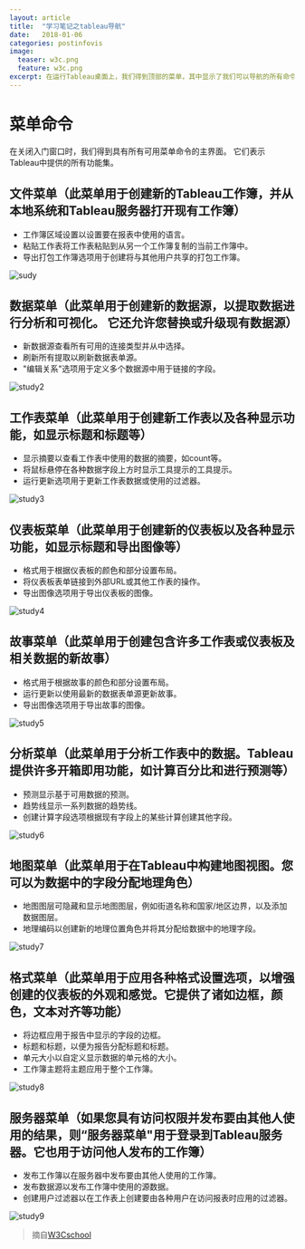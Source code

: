 ```yaml
---
layout: article
title:  "学习笔记之tableau导航"
date:   2018-01-06
categories: postinfovis
image:
  teaser: w3c.png
  feature: w3c.png
excerpt: 在运行Tableau桌面上，我们得到顶部的菜单，其中显示了我们可以导航的所有命令。让我们打开一个空白的工作簿，并浏览每个菜单下的各种重要功能。
---
```


# 菜单命令
在关闭入门窗口时，我们得到具有所有可用菜单命令的主界面。 它们表示Tableau中提供的所有功能集。

## 文件菜单（此菜单用于创建新的Tableau工作簿，并从本地系统和Tableau服务器打开现有工作簿）
- 工作簿区域设置以设置要在报表中使用的语言。
- 粘贴工作表将工作表粘贴到从另一个工作簿复制的当前工作簿中。
- 导出打包工作簿选项用于创建将与其他用户共享的打包工作簿。

![sudy](https://luo00789.github.io/images/tableaustudy.jpg)

## 数据菜单（此菜单用于创建新的数据源，以提取数据进行分析和可视化。 它还允许您替换或升级现有数据源）
- 新数据源查看所有可用的连接类型并从中选择。
- 刷新所有提取以刷新数据表单源。
- "编辑关系"选项用于定义多个数据源中用于链接的字段。

![study2](https://luo00789.github.io/images/tableaustudy2.jpg)

## 工作表菜单（此菜单用于创建新工作表以及各种显示功能，如显示标题和标题等）
- 显示摘要以查看工作表中使用的数据的摘要，如count等。
- 将鼠标悬停在各种数据字段上方时显示工具提示的工具提示。
- 运行更新选项用于更新工作表数据或使用的过滤器。

![study3](https://luo00789.github.io/images/tableaustudy3.jpg)

## 仪表板菜单（此菜单用于创建新的仪表板以及各种显示功能，如显示标题和导出图像等）
- 格式用于根据仪表板的颜色和部分设置布局。
- 将仪表板表单链接到外部URL或其他工作表的操作。
- 导出图像选项用于导出仪表板的图像。

![study4](https://luo00789.github.io/images/tableaustudy4.jpg)

## 故事菜单（此菜单用于创建包含许多工作表或仪表板及相关数据的新故事）
- 格式用于根据故事的颜色和部分设置布局。
- 运行更新以使用最新的数据表单源更新故事。
- 导出图像选项用于导出故事的图像。

![study5](https://luo00789.github.io/images/tableaustudy5.JPG)

## 分析菜单（此菜单用于分析工作表中的数据。Tableau提供许多开箱即用功能，如计算百分比和进行预测等）
- 预测显示基于可用数据的预测。
- 趋势线显示一系列数据的趋势线。
- 创建计算字段选项根据现有字段上的某些计算创建其他字段。

![study6](https://luo00789.github.io/images/tableaustudy6.JPG)

## 地图菜单（此菜单用于在Tableau中构建地图视图。您可以为数据中的字段分配地理角色）
- 地图图层可隐藏和显示地图图层，例如街道名称和国家/地区边界，以及添加数据图层。
- 地理编码以创建新的地理位置角色并将其分配给数据中的地理字段。

![study7](https://luo00789.github.io/images/tableaustudy7.jpg)

## 格式菜单（此菜单用于应用各种格式设置选项，以增强创建的仪表板的外观和感觉。它提供了诸如边框，颜色，文本对齐等功能）
- 将边框应用于报告中显示的字段的边框。
- 标题和标题，以便为报告分配标题和标题。
- 单元大小以自定义显示数据的单元格的大小。
- 工作簿主题将主题应用于整个工作簿。

![study8](https://luo00789.github.io/images/tableaustudy9.jpg)

## 服务器菜单（如果您具有访问权限并发布要由其他人使用的结果，则“服务器菜单"用于登录到Tableau服务器。它也用于访问他人发布的工作簿）
- 发布工作簿以在服务器中发布要由其他人使用的工作簿。
- 发布数据源以发布工作簿中使用的源数据。
- 创建用户过滤器以在工作表上创建要由各种用户在访问报表时应用的过滤器。

![study9](https://luo00789.github.io/images/tableaustudy8.jpg)



> 摘自[W3Cschool](https://www.w3cschool.cn/tableau/tableau_navigation.html)

